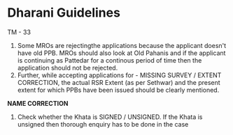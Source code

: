 # Dharani Guidelines

TM - 33

1. Some MROs are rejectingthe applications because the applicant doesn't have old PPB. MROs should also look at Old Pahanis and if the applicant is continuing as Pattedar for a continous period of time then the application should not be rejected.
2. Further, while accepting applications for - MISSING SURVEY / EXTENT CORRECTION, the actual RSR Extent (as per Sethwar) and the present extent for which PPBs have been issued should be clearly mentioned.

  

**NAME CORRECTION**

1. Check whether the Khata is SIGNED / UNSIGNED. If the Khata is unsigned then thorough enquiry has to be done in the case